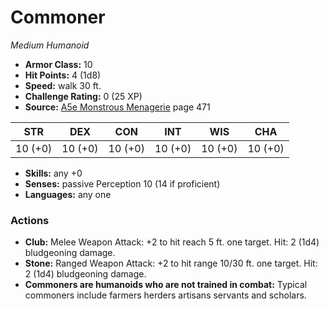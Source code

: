 # Commoner

*Medium* *Humanoid*

- **Armor Class:** 10
- **Hit Points:** 4 (1d8)
- **Speed:** walk 30 ft.
- **Challenge Rating:** 0 (25 XP)
- **Source:** [A5e Monstrous Menagerie](https://enpublishingrpg.com/products/level-up-monstrous-menagerie-a5e) page 471

| STR | DEX | CON | INT | WIS | CHA |
| --- | --- | --- | --- | --- | --- |
| 10 (+0) | 10 (+0) | 10 (+0) | 10 (+0) | 10 (+0) | 10 (+0) |

- **Skills:** any +0
- **Senses:** passive Perception 10 (14 if proficient)
- **Languages:** any one
### Actions
- **Club:** Melee Weapon Attack: +2 to hit  reach 5 ft.  one target. Hit: 2 (1d4) bludgeoning damage.
- **Stone:** Ranged Weapon Attack: +2 to hit  range 10/30 ft.  one target. Hit: 2 (1d4) bludgeoning damage.
- **Commoners are humanoids who are not trained in combat:** Typical commoners include farmers  herders  artisans  servants  and scholars.


